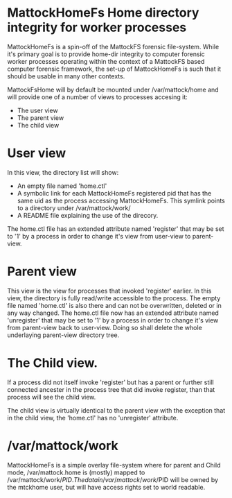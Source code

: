 MattockHomeFs Home directory integrity for worker processes
===========================================================

MattockHomeFs is a spin-off of the MattockFS forensic file-system. While it's primary goal is to provide home-dir integrity to computer forensic worker processes operating within the context of a MattockFS based computer forensic framework, the set-up of MattockHomeFs is such that it should be usable in many other contexts.

MattockFsHome will by default be mounted under /var/mattock/home and will provide one of a number of views to processes accesing it:

* The user view
* The parent view
* The child view

User view
=========

In this view, the directory list will show:

* An empty file named 'home.ctl'
* A symbolic link for each MattockHomeFs registered pid that has the same uid as the process accessing MattockHomeFs. This symlink points to a directory under /var/mattock/work/
* A README file explaining the use of the direcory.

The home.ctl file has an extended attribute named 'register' that may be set to '1' by a process in order to change it's view from user-view to parent-view.


Parent view
===========

This view is the view for processes that invoked 'register' earlier.
In this view, the directory is fully read/write accessible to the process. The empty file named 'home.ctl' is also there and can not be overwritten, deleted or in any way changed. The home.ctl file now has an extended attribute named 'unregister' that may be set to '1' by a process in order to change it's view from parent-view back to user-view. Doing so shall delete the whole underlaying parent-view directory tree.


The Child view.
===============

If a process did not itself invoke 'register' but has a parent or further still connected ancester in the process tree that did invoke register, than that process will see the child view.

The child view is virtually identical to the parent view with the exception that in the child view, the 'home.ctl' has no 'unregister' attribute. 

/var/mattock/work
=================

MattockHomeFs is a simple overlay file-system where for parent and Child mode, /var/mattock.home is (mostly) mapped to /var/mattock/work/$PID. The data in /var/mattock/work/$PID will be owned by the mtckhome user, but will have access rights set to world readable.

